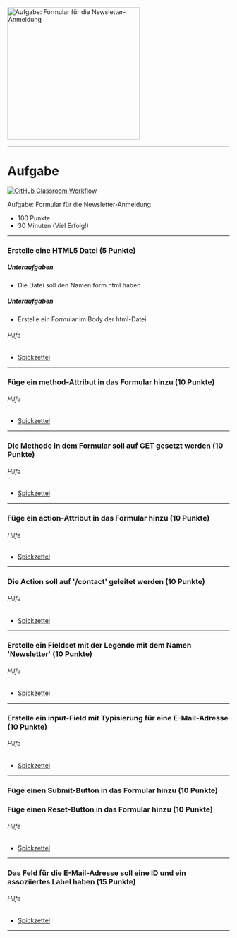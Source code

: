 <img src="https://studentenwerk-frankfurt.net/wp-content/uploads/2021/10/newsletter3.jpg" alt="Aufgabe: Formular für die Newsletter-Anmeldung" width="300"/>

---
# Aufgabe
[![GitHub Classroom Workflow](https://github.com/helsoc7/newsletter-html/actions/workflows/classroom.yml/badge.svg)](https://github.com/helsoc7/newsletter-html/actions/workflows/classroom.yml) 

Aufgabe: Formular für die Newsletter-Anmeldung
* 100 Punkte
* 30 Minuten (Viel Erfolg!)

---
### Erstelle eine HTML5 Datei  (5 Punkte)
##### Unteraufgaben
* Die Datei soll den Namen form.html haben
##### Unteraufgaben
* Erstelle ein Formular im Body der html-Datei
###### Hilfe
* [Spickzettel](https://www.w3schools.com/html/html_forms.asp) 


---
### Füge ein method-Attribut in das Formular hinzu  (10 Punkte)
###### Hilfe
* [Spickzettel](https://www.w3schools.com/tags/att_form_method.asp) 


---
### Die Methode in dem Formular soll auf GET gesetzt werden (10 Punkte)
###### Hilfe
* [Spickzettel](https://www.w3schools.com/tags/att_form_method.asp) 


---
### Füge ein action-Attribut in das Formular hinzu (10 Punkte)
###### Hilfe
* [Spickzettel](https://www.w3schools.com/tags/att_form_action.asp) 


---
### Die Action soll auf '/contact' geleitet werden (10 Punkte)
###### Hilfe
* [Spickzettel](https://www.w3schools.com/tags/att_form_action.asp) 


---
### Erstelle ein Fieldset mit der Legende mit dem Namen 'Newsletter' (10 Punkte)
###### Hilfe
* [Spickzettel](https://www.w3schools.com/tags/tag_fieldset.asp) 


---
### Erstelle ein input-Field mit Typisierung für eine E-Mail-Adresse (10 Punkte)
###### Hilfe
* [Spickzettel](https://www.w3schools.com/html/html_form_input_types.asp) 


---
### Füge einen Submit-Button in das Formular hinzu (10 Punkte)
### Füge einen Reset-Button in das Formular hinzu (10 Punkte)
###### Hilfe
* [Spickzettel](https://www.w3schools.com/tags/att_button_form.asp) 


---
### Das Feld für die E-Mail-Adresse soll eine ID und ein assoziiertes Label haben (15 Punkte)
###### Hilfe
* [Spickzettel](https://www.w3schools.com/tags/tag_label.asp) 


---
